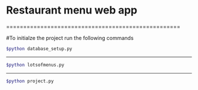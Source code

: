 
# Restaurant menu web app
===================================================

#To initialze the project run the following commands
```bash
$python database_setup.py 

```
--------------------------

```bash
$python lotsofmenus.py 

```
 --------------------------

 ```bash
 $python project.py 

 ```